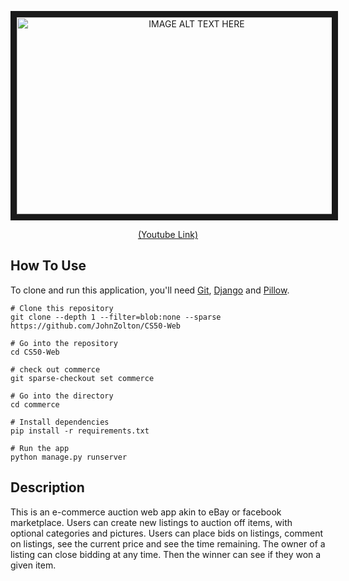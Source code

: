 <p align ='center'>
<a href="http://www.youtube.com/watch?feature=player_embedded&v=ux4rXEOuZLI
" target="_blank"><img  src="http://img.youtube.com/vi/ux4rXEOuZLI/0.jpg" 
alt="IMAGE ALT TEXT HERE" width="560" height="315" border="10"  /></a>
</p>
<p align ='center'>
  <a href="http://www.youtube.com/watch?feature=player_embedded&v=ux4rXEOuZLI
" target="_blank">(Youtube Link)</a>
</p>

## How To Use
To clone and run this application, you'll need [Git](https://git-scm.com/), [Django](https://www.djangoproject.com/) and [Pillow](https://pillow.readthedocs.io/en/stable/). 
```
# Clone this repository
git clone --depth 1 --filter=blob:none --sparse https://github.com/JohnZolton/CS50-Web

# Go into the repository
cd CS50-Web

# check out commerce
git sparse-checkout set commerce

# Go into the directory
cd commerce

# Install dependencies
pip install -r requirements.txt

# Run the app
python manage.py runserver
```
## Description
This is an e-commerce auction web app akin to eBay or facebook marketplace. Users can create new listings to auction off items, with optional categories and pictures. Users can place bids on listings, comment on listings, see the current price and see the time remaining. The owner of a listing can close bidding at any time. Then the winner can see if they won a given item.
